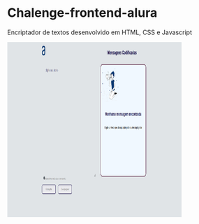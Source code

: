 # Chalenge-frontend-alura
Encriptador de textos desenvolvido em HTML, CSS e Javascript

<img src="https://github.com/biancadizio/Chalenge-frontend-alura/blob/master/img/page1.png?raw=true" height="400" width="400">
